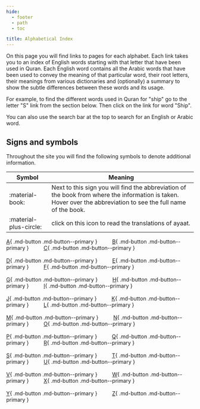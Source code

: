 ```yaml
---
hide:
  - footer
  - path
  - toc

title: Alphabetical Index
---
```


On this page you will find links to pages for each alphabet. Each link takes you to an index of English words starting with that letter that have been used in Quran. Each English word contains all the Arabic words that have been used to convey the meaning of that particular word, their root letters, their meanings from various dictionaries and (optionally) a summary to show the subtle differences between these words and its usage.

For example, to find the different words used in Quran for "ship" go to the letter "S" link from the section below. Then click on the link for word "Ship".

You can also use the search bar at the top to search for an English or Arabic word.

## Signs and symbols

Throughout the site you will find the following symbols to denote additional information.

| Symbol | Meaning | 
| ---- | ---- | 
| :material-book: | Next to this sign you will find the abbreviation of the book from where the information is taken. Hover over the abbreviation to see the full name of the book. | 
| :material-plus-circle: | click on this icon to read the translations of ayaat. |


[A](../A/index.md){ .md-button .md-button--primary }
&emsp; &emsp; 
[B](../B/index.md){ .md-button .md-button--primary }
&emsp; &emsp; 
[C](../C/index.md){ .md-button .md-button--primary }
<br><br>
[D](../D/index.md){ .md-button .md-button--primary }
&emsp; &emsp; 
[E](../E/index.md){ .md-button .md-button--primary }
&emsp; &emsp; 
[F](../F/index.md){ .md-button .md-button--primary }
<br><br>
[G](../G/index.md){ .md-button .md-button--primary }
&emsp; &emsp;
[H](../H/index.md){ .md-button .md-button--primary }
&emsp; &emsp;
[I](../I/index.md){ .md-button .md-button--primary }
<br><br>
[J](../J/index.md){ .md-button .md-button--primary }
&emsp; &emsp;
[K](../K/index.md){ .md-button .md-button--primary }
&emsp; &emsp;
[L](../L/index.md){ .md-button .md-button--primary }
<br><br>
[M](../M/index.md){ .md-button .md-button--primary }
&emsp; &emsp;
[N](../N/index.md){ .md-button .md-button--primary }
&emsp; &emsp;
[O](../O/index.md){ .md-button .md-button--primary }
<br><br>
[P](../P/index.md){ .md-button .md-button--primary }
&emsp; &emsp;
[Q](../Q/index.md){ .md-button .md-button--primary }
&emsp; &emsp;
[R](../R/index.md){ .md-button .md-button--primary }
<br><br>
[S](../S/index.md){ .md-button .md-button--primary }
&emsp; &emsp;
[T](../T/index.md){ .md-button .md-button--primary }
&emsp; &emsp;
[U](../U/index.md){ .md-button .md-button--primary }
<br><br>
[V](../V/index.md){ .md-button .md-button--primary }
&emsp; &emsp;
[W](../W/index.md){ .md-button .md-button--primary }
&emsp; &emsp;
[X](../X/index.md){ .md-button .md-button--primary }
<br><br>
[Y](../Y/index.md){ .md-button .md-button--primary }
&emsp; &emsp;
[Z](../Z/index.md){ .md-button .md-button--primary }

